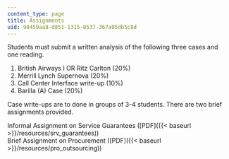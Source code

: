 ```yaml
---
content_type: page
title: Assignments
uid: 90459aa8-d851-1315-8537-367a05db5c8d
---
```


Students must submit a written analysis of the following three cases and one reading.

1.  British Airways I OR Ritz Carlton (20%)
2.  Merrill Lynch Supernova (20%)
3.  Call Center Interface write-up (10%)
4.  Barilla (A) Case (20%)

Case write-ups are to done in groups of 3-4 students. There are two brief assignments provided.

Informal Assignment on Service Guarantees ([PDF]({{< baseurl >}}/resources/srv_guarantees))  
Brief Assignment on Procurement ([PDF]({{< baseurl >}}/resources/pro_outsourcing))